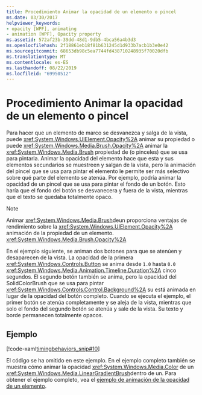 ```yaml
---
title: Procedimiento Animar la opacidad de un elemento o pincel
ms.date: 03/30/2017
helpviewer_keywords:
- opacity [WPF], animating
- animation [WPF], Opacity property
ms.assetid: 572af23b-39dd-48d1-9db5-4bca56a4b3d3
ms.openlocfilehash: 2f18861eb18f81b631245d1d933b7acb1b3e0e42
ms.sourcegitcommit: 68653db98c5ea7744fd438710248935f70020dfb
ms.translationtype: MT
ms.contentlocale: es-ES
ms.lasthandoff: 08/22/2019
ms.locfileid: "69950512"
---
```

# <a name="how-to-animate-the-opacity-of-an-element-or-brush"></a>Procedimiento Animar la opacidad de un elemento o pincel
Para hacer que un elemento de marco se desvanezca y salga de la vista, puede <xref:System.Windows.UIElement.Opacity%2A> animar su propiedad o puede <xref:System.Windows.Media.Brush.Opacity%2A> animar la <xref:System.Windows.Media.Brush> propiedad de (o pinceles) que se usa para pintarla. Animar la opacidad del elemento hace que esta y sus elementos secundarios se muestreen y salgan de la vista, pero la animación del pincel que se usa para pintar el elemento le permite ser más selectivo sobre qué parte del elemento se atenúa. Por ejemplo, podría animar la opacidad de un pincel que se usa para pintar el fondo de un botón. Esto haría que el fondo del botón se desvanecera y fuera de la vista, mientras que el texto se quedaba totalmente opaco.  
  
> [!NOTE]
> Animar <xref:System.Windows.Media.Brush>deun proporciona ventajas de rendimiento sobre la <xref:System.Windows.UIElement.Opacity%2A> animación de la propiedad de un elemento. <xref:System.Windows.Media.Brush.Opacity%2A>  
  
 En el ejemplo siguiente, se animan dos botones para que se atenúen y desaparecen de la vista. La opacidad de la primera <xref:System.Windows.Controls.Button> se anima desde `1.0` hasta `0.0` <xref:System.Windows.Media.Animation.Timeline.Duration%2A> cinco segundos. El segundo botón también se anima, pero la opacidad del SolidColorBrush que se usa para pintar <xref:System.Windows.Controls.Control.Background%2A> su está animada en lugar de la opacidad del botón completo. Cuando se ejecuta el ejemplo, el primer botón se atenúa completamente y se aleja de la vista, mientras que solo el fondo del segundo botón se atenúa y sale de la vista. Su texto y borde permanecen totalmente opacos.  
  
## <a name="example"></a>Ejemplo  
 [!code-xaml[timingbehaviors_snip#10](~/samples/snippets/csharp/VS_Snippets_Wpf/timingbehaviors_snip/CSharp/OpacityAnimationExample.xaml#10)]  
  
 El código se ha omitido en este ejemplo. En el ejemplo completo también se muestra cómo animar la opacidad <xref:System.Windows.Media.Color> de un <xref:System.Windows.Media.LinearGradientBrush>dentro de un.  Para obtener el ejemplo completo, vea el [ejemplo de animación de la opacidad de un elemento](https://github.com/Microsoft/WPF-Samples/tree/master/Animation/OpacityAnimation).
